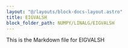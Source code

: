 ```yaml
---
layout: "@/layouts/block-docs-layout.astro"
title: EIGVALSH
block_folder_path: NUMPY/LINALG/EIGVALSH
---
```


This is the Markdown file for EIGVALSH

